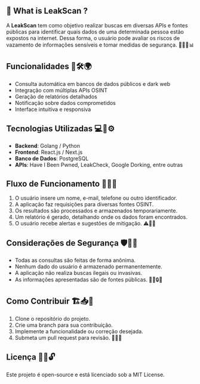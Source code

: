 ## 🌟 What is LeakScan ?

A **LeakScan** tem como objetivo realizar buscas em diversas APIs e fontes públicas para identificar quais dados de uma determinada pessoa estão expostos na internet. Dessa forma, o usuário pode avaliar os riscos de vazamento de informações sensíveis e tomar medidas de segurança. 🔐🕵️‍♂️📊

## Funcionalidades 🚀🛠️🌍
- Consulta automática em bancos de dados públicos e dark web
- Integração com múltiplas APIs OSINT
- Geração de relatórios detalhados
- Notificação sobre dados comprometidos
- Interface intuitiva e responsiva

## Tecnologias Utilizadas 💻📡⚙️
- **Backend**: Golang / Python
- **Frontend**: React.js / Next.js
- **Banco de Dados**: PostgreSQL
- **APIs**: Have I Been Pwned, LeakCheck, Google Dorking, entre outras

## Fluxo de Funcionamento 🔄🔎📑
1. O usuário insere um nome, e-mail, telefone ou outro identificador.
2. A aplicação faz requisições para diversas fontes OSINT.
3. Os resultados são processados e armazenados temporariamente.
4. Um relatório é gerado, detalhando onde os dados foram encontrados.
5. O usuário recebe alertas e sugestões de mitigação. ⚠️📢✅

## Considerações de Segurança 🛡️🔏📜
- Todas as consultas são feitas de forma anônima.
- Nenhum dado do usuário é armazenado permanentemente.
- A aplicação não realiza buscas ilegais ou invasivas.
- As informações apresentadas são de fontes públicas. 🕵️‍♀️🔒👀

## Como Contribuir 🏗️📥🔄
1. Clone o repositório do projeto.
2. Crie uma branch para sua contribuição.
3. Implemente a funcionalidade ou correção desejada.
4. Submeta um pull request para revisão. 🚀📌✅

## Licença 📜✅🔓
Este projeto é open-source e está licenciado sob a MIT License.

